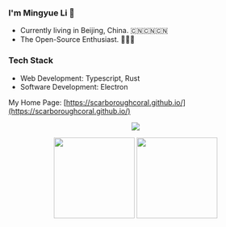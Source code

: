 ### I'm Mingyue Li 🥇

* Currently living in Beijing, China. 🇨🇳🇨🇳🇨🇳
* The Open-Source Enthusiast. 🚀🚀🚀

### Tech Stack

- Web Development: Typescript, Rust
- Software Development: Electron

My Home Page: [https://scarboroughcoral.github.io/](https://scarboroughcoral.github.io/)



<p align="center">
<img src="https://www.codewars.com/users/Scarborough_Coral/badges/large"/>
</p>
<p align="center">
  <img height="160" src="https://github-readme-stats.vercel.app/api/top-langs/?username=ScarboroughCoral&theme=prussian&hide=html,css,dockerfile,shell,ejs,stylus,javascript&count_private=true&show_icons=true&hide_border=true&layout=compact"/>
  <img height="160" src="https://github-readme-stats.vercel.app/api?username=ScarboroughCoral&count_private=true&show_icons=true&theme=prussian&include_all_commits=true&hide_border=true"/>
</p>
